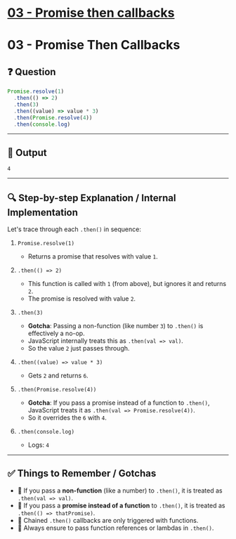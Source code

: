 # [03 - Promise then callbacks](https://bigfrontend.dev/quiz/3-promise-then-callbacks)

# 03 - Promise Then Callbacks

## ❓ Question

```js
Promise.resolve(1)
  .then(() => 2)
  .then(3)
  .then((value) => value * 3)
  .then(Promise.resolve(4))
  .then(console.log)
```

---

## 🧾 Output

```
4
```

---

## 🔍 Step-by-step Explanation / Internal Implementation

Let's trace through each `.then()` in sequence:

1. `Promise.resolve(1)`
   - Returns a promise that resolves with value `1`.

2. `.then(() => 2)`
   - This function is called with `1` (from above), but ignores it and returns `2`.
   - The promise is resolved with value `2`.

3. `.then(3)`
   - **Gotcha**: Passing a non-function (like number `3`) to `.then()` is effectively a no-op.
   - JavaScript internally treats this as `.then(val => val)`.
   - So the value `2` just passes through.

4. `.then((value) => value * 3)`
   - Gets `2` and returns `6`.

5. `.then(Promise.resolve(4))`
   - **Gotcha**: If you pass a promise instead of a function to `.then()`, JavaScript treats it as `.then(val => Promise.resolve(4))`.
   - So it overrides the `6` with `4`.

6. `.then(console.log)`
   - Logs: `4`

---

## ✅ Things to Remember / Gotchas

- 🔹 If you pass a **non-function** (like a number) to `.then()`, it is treated as `.then(val => val)`.
- 🔹 If you pass a **promise instead of a function** to `.then()`, it is treated as `.then(() => thatPromise)`.
- 🔹 Chained `.then()` callbacks are only triggered with functions.
- 🔹 Always ensure to pass function references or lambdas in `.then()`.
